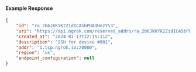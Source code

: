 <!-- Code generated for API Clients. DO NOT EDIT. -->

#### Example Response

```json
{
	"id": "ra_2b6JKKYK2ZidICA5bPDAdHezYS3",
	"uri": "https://api.ngrok.com/reserved_addrs/ra_2b6JKKYK2ZidICA5bPDAdHezYS3",
	"created_at": "2024-01-17T22:15:11Z",
	"description": "SSH for device #001",
	"addr": "1.tcp.ngrok.io:20000",
	"region": "us",
	"endpoint_configuration": null
}
```
